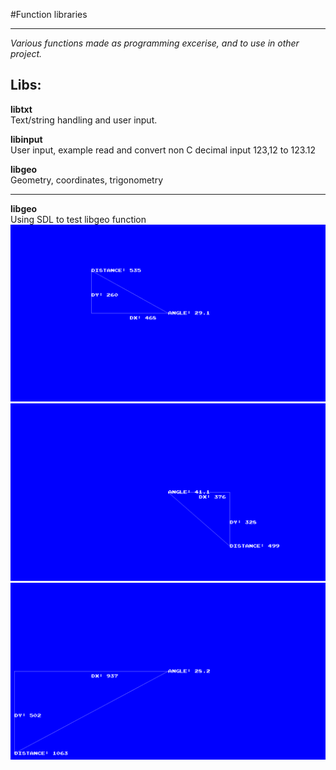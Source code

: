 #Function libraries

---

*Various functions made as programming excerise, and to use in other project.* 

## Libs:  
**libtxt**  
Text/string handling and user input.

**libinput**  
User input, example read and convert non C decimal input 123,12 to 123.12  

**libgeo**  
Geometry, coordinates, trigonometry  

---

**libgeo**  
Using SDL to test libgeo function   
![Triangle data 1](https://raw.githubusercontent.com/GoblinDynamiteer/libs/master/img/libgeo_001.png)  
![Triangle data 2](https://raw.githubusercontent.com/GoblinDynamiteer/libs/master/img/libgeo_002.png)  
![Triangle data 3](https://raw.githubusercontent.com/GoblinDynamiteer/libs/master/img/libgeo_003.png)  
